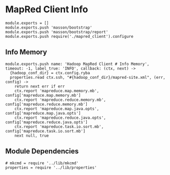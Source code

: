 
# MapRed Client Info

    module.exports = []
    module.exports.push 'masson/bootstrap'
    module.exports.push 'masson/bootstrap/report'
    module.exports.push require('./mapred_client').configure

## Info Memory

    module.exports.push name: 'Hadoop MapRed Client # Info Memory', timeout: -1, label_true: 'INFO', callback: (ctx, next) ->
      {hadoop_conf_dir} = ctx.config.ryba
      properties.read ctx.ssh, "#{hadoop_conf_dir}/mapred-site.xml", (err, config) ->
        return next err if err
        ctx.report 'mapreduce.map.memory.mb', config['mapreduce.map.memory.mb']
        ctx.report 'mapreduce.reduce.memory.mb', config['mapreduce.reduce.memory.mb']
        ctx.report 'mapreduce.map.java.opts', config['mapreduce.map.java.opts']
        ctx.report 'mapreduce.reduce.java.opts', config['mapreduce.reduce.java.opts']
        ctx.report 'mapreduce.task.io.sort.mb', config['mapreduce.task.io.sort.mb']
        next null, true

## Module Dependencies

    # mkcmd = require '../lib/mkcmd'
    properties = require '../lib/properties'



